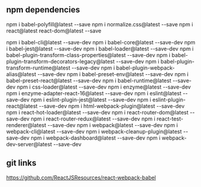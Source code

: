 ## npm dependencies

npm i babel-polyfill@latest --save
npm i normalize.css@latest --save
npm i react@latest react-dom@latest --save

npm i babel-cli@latest --save-dev
npm i babel-core@latest --save-dev
npm i babel-jest@latest --save-dev
npm i babel-loader@latest --save-dev
npm i babel-plugin-transform-class-properties@latest --save-dev
npm i babel-plugin-transform-decorators-legacy@latest --save-dev
npm i babel-plugin-transform-runtime@latest --save-dev
npm i babel-plugin-webpack-alias@latest --save-dev
npm i babel-preset-env@latest --save-dev
npm i babel-preset-react@latest --save-dev
npm i babel-runtime@latest --save-dev
npm i css-loader@latest --save-dev
npm i enzyme@latest --save-dev
npm i enzyme-adapter-react-16@latest --save-dev
npm i eslint@latest --save-dev
npm i eslint-plugin-jest@latest --save-dev
npm i eslint-plugin-react@latest --save-dev
npm i html-webpack-plugin@latest --save-dev
npm i react-hot-loader@latest --save-dev
npm i react-router-dom@latest --save-dev
npm i react-router-redux@latest --save-dev
npm i react-test-renderer@latest --save-dev
npm i webpack@latest --save-dev
npm i webpack-cli@latest --save-dev
npm i webpack-cleanup-plugin@latest --save-dev
npm i webpack-dashboard@latest --save-dev
npm i webpack-dev-server@latest --save-dev

## git links

https://github.com/ReactJSResources/react-webpack-babel

